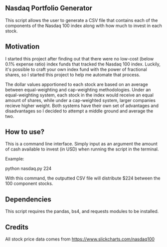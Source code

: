 ## Nasdaq Portfolio Generator

This script allows the user to generate a CSV file that contains each of the components
of the Nasdaq 100 index along with how much to invest in each stock.

## Motivation
I started this project after finding out that there were no low-cost (below 0.1% expense ratio) index funds that tracked the Nasdaq 100 index. Luckily, it's possible to craft your own index fund with the power of fractional shares, so I started this project to help me automate that process.

The dollar values apportioned to each stock are based on an average between equal-weighting and cap-weighting methodologies. Under an equal-weighting system, each stock in the index would receive an equal amount of shares, while under a cap-weighted system, larger companies recieve higher weight. Both systems have their own set of advantages and disadvantages so I decided to attempt a middle ground and average the two. 

## How to use?
This is a command line interface. Simply input as an argument the amount of cash available to invest (in USD) when running the script in the terminal. 

Example:

python nasdaq.py 224

With this command, the outputted CSV file will distribute $224 between the 100 component stocks.

## Dependencies
This script requires the pandas, bs4, and requests modules to be installed.


## Credits

All stock price data comes from https://www.slickcharts.com/nasdaq100

